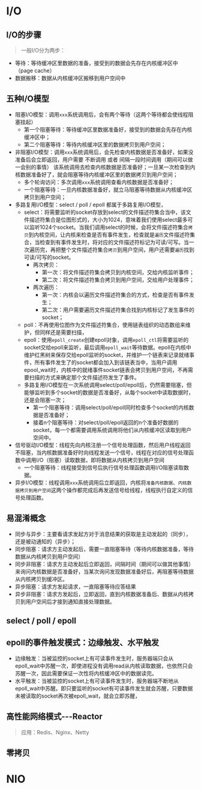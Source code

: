 # I/O
## I/O的步骤
 > 一般I/O分为两步：
* 等待：等待缓冲区里数据的准备，接受到的数据会先存在内核缓冲区中（page cache）
* 数据搬移：数据从内核缓冲区搬移到用户空间中

## 五种I/O模型
* 阻塞I/O模型：调用`xxx`系统调用后，会有两个等待（这两个等待都会使线程阻塞挂起）
	* 第一个阻塞等待：等待缓冲区里数据准备好，接受到的数据会先存在内核缓冲区中；
	* 第二个阻塞等待：等待内核缓冲区里的数据拷贝到用户空间；
* 非阻塞I/O模型：调用`xxx`系统调用后，会先检查内核数据是否准备好，如果没准备后会立即返回，用户需要 不断调用 或者 间隔一段时间调用（期间可以做一会别的事情） 该系统调用去检查内核数据是否准备好；一旦某一次检查到内核数据准备好了，就会阻塞等待内核缓冲区里的数据拷贝到用户空间；
	* 多个轮询访问：多次调用`xxx`系统调用查看内核数据是否准备好；
	* 一个阻塞等待：一旦内核数据准备好，就立马阻塞等待数据从内核缓冲区拷贝到用户空间；
* 多路复用I/O模型：select / poll / epoll 都属于多路复用I/O模型，
	* select：将需要监听的socket存放到select的文件描述符集合当中，该文件描述符集合是位图形式的，大小为1024，意味着我们使用select最多可以监听1024个socket。当我们调用select的时候，会将文件描述符集合`拷贝`到内核空间，让内核来检查是否有事件发生，检查就是`遍历`文件描述符集合，当检查到有事件发生时，将对应的文件描述符标记为可读/可写。当一次遍历完，再把整个文件描述符集合`拷贝`到用户空间，用户还需要`遍历`找到可读/可写的socket。
		* 两次拷贝：
			* 第一次：将文件描述符集合拷贝到内核空间，交给内核监听事件；
			* 第二次：将文件描述符集合拷贝到用户空间，交给用户处理事件；
		* 两次遍历：
			* 第一次：内核会以遍历文件描述符集合的方式，检查是否有事件发生；
			* 第二次：用户需要遍历文件描述符集合找到内核标记了发生事件的socket；
	* poll：不再使用位图作为文件描述符集合，使用链表组织的动态数组来维护，但同样还是需要扫描，
	* epoll：使用`epoll_create`创建epoll对象，调用`epoll_ctl`将需要监听的socket交给epoll来监听，最后调用`epoll_wait`等待数据。epoll在内核中维护红黑树来保存交给epoll监听的socket，并维护一个链表来记录就绪事件，所有事件发生了的socket都会加入到该链表当中，当用户调用epool_wait时，内核中的就绪事件socket链表会拷贝到用户空间，不再需要扫描的方式来确定那个文件描述符发生了事件。
	* 多路复用I/O模型在一次系统调用select/poll/epoll后，仍然需要阻塞，但能够监听到多个socket的数据是否准备好，从每个socket中读取数据时，还是会阻塞一次；
		* 第一个阻塞等待：调用select/poll/epoll同时检查多个socket的内核数据是否准备好；
		* 接着n个阻塞等待：对select/poll/epoll返回的n个准备好数据的socket，每一个都需要调用系统调用将他们从内核缓冲区读取到用户空间中。
* 信号驱动I/O模型：线程先向内核注册一个信号处理函数，然后用户线程返回不阻塞，当内核数据准备好时向线程发送一个信号，线程在对应的信号处理函数中调用I/O（阻塞）读取数据，即将数据从内核拷贝到用户空间
	* 一个阻塞等待：线程接受到信号后执行信号处理函数调用I/O阻塞读取数据。
* 异步I/O模型：线程调用`xxx`系统调用后立即返回，内核将`准备内核数据`、`内核数据拷贝到用户空间`这两个操作都完成后再发送信号给线程，线程执行自定义的信号处理函数。

## 易混淆概念
* 同步与异步：主要看请求发起方对于消息结果的获取是主动发起的（同步），还是被动通知的（异步）；
* 同步阻塞：请求方主动发起后，需要一直阻塞等待（等待内核数据准备，等待数据从内核拷贝到用户空间）
* 同步非阻塞：请求方主动发起后立即返回，间隔时间（期间可以做其他事情）来询问内核数据是否准备好，当某次询问发现数据准备好后，再阻塞等待数据从内核拷贝到缓冲区。
* 异步阻塞：请求⽅发起请求，⼀直阻塞等待应答结果
* 异步非阻塞：请求方发起后，立即返回，直到内核数据准备后、数据从内核拷贝到用户空间后才接到通知直接处理数据。

## select / poll / epoll

## epoll的事件触发模式：边缘触发、水平触发
* 边缘触发：当被监控的socket上有可读事件发生时，服务器端只会从epoll_wait中苏醒一次，即使进程没有调用read从内核读取数据，也依然只会苏醒一次，因此需要保证一次性将内核缓冲区中的数据读完。 
* 水平触发：当被监控的socket上有可读事件发生时，服务器端不断地从epoll_wait中苏醒。即只要监听的socket有可读事件发生就会苏醒，只要数据未被读取的socket再次被epoll_wait，就会立即苏醒，

## 高性能网络模式---Reactor
> 应用：Redis、Nginx、Netty



## 零拷贝


# NIO
